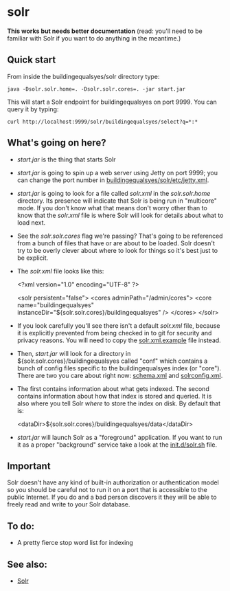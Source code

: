 solr
==

**This works but needs better documentation** (read: you'll need to be familiar with Solr if you want to do anything in the meantime.)

Quick start
--

From inside the buildingequalsyes/solr directory type:

	java -Dsolr.solr.home=. -Dsolr.solr.cores=. -jar start.jar

This will start a Solr endpoint for buildingequalsyes on port 9999. You can query
it by typing:

	curl http://localhost:9999/solr/buildingequalsyes/select?q=*:*
	
What's going on here?
--

* _start.jar_ is the thing that starts Solr

* _start.jar_ is going to spin up a web server using Jetty on port 9999; you can
  change the port number in [buildingequalsyes/solr/etc/jetty.xml](https://github.com/straup/buildingequalsyes/blob/master/solr/etc/jetty.xml).

* _start.jar_ is going to look for a file called _solr.xml_ in the
  _solr.solr.home_ directory. Its presence will indicate that Solr is being run
  in "multicore" mode. If you don't know what that means don't worry other than
  to know that the _solr.xml_ file is where Solr will look for details about
  what to load next.

* See the _solr.solr.cores_ flag we're passing? That's going to be referenced
  from a bunch of files that have or are about to be loaded. Solr doesn't try to
  be overly clever about where to look for things so it's best just to be
  explicit.
  
* The _solr.xml_ file looks like this:

	&lt;?xml version="1.0" encoding="UTF-8" ?&gt;

	&lt;solr persistent="false"&gt;
		&lt;cores adminPath="/admin/cores"&gt;
			&lt;core name="buildingequalsyes" instanceDir="${solr.solr.cores}/buildingequalsyes" /&gt;
		&lt;/cores&gt;
	&lt;/solr&gt;

* If you look carefully you'll see there isn't a default _solr.xml_ file,
  because it is explicitly prevented from being checked in to git for security
  and privacy reasons. You will need to copy the
  [solr.xml.example](https://github.com/straup/buildingequalsyes/blob/master/solr/solr.xml.example)
  file instead.

* Then, _start.jar_ will look for a directory in
  ${solr.solr.cores}/buildingequalsyes called "conf" which contains a bunch of
  config files specific to the buildingequalsyes index (or "core"). There are two
  you care about right now: [schema.xml](https://github.com/straup/buildingequalsyes/blob/master/solr/buildingequalsyes/conf/solrconfig.xml) and [solrconfig.xml](https://github.com/straup/buildingequalsyes/blob/master/solr/buildingequalsyes/conf/solrconfig.xml).
  
* The first contains information about what gets indexed. The second contains
  information about how that index is stored and queried. It is also where you
  tell Solr _where_ to store the index on disk. By default that is:
  
	&lt;dataDir&gt;${solr.solr.cores}/buildingequalsyes/data&lt;/dataDir&gt;  

* _start.jar_ will launch Solr as a "foreground" application. If you want to run
  it as a proper "background" service take a look at the
  [init.d/solr.sh](https://github.com/straup/buildingequalsyes/blob/master/solr/init.d/solr.sh) file.

Important
--

Solr doesn't have any kind of built-in authorization or authentication model so
you should be careful not to run it on a port that is accessible to the public
Internet. If you do and a bad person discovers it they will be able to freely
read and write to your Solr database.

To do:
--

* A pretty fierce stop word list for indexing

See also:
--

* [Solr](https://lucene.apache.org/solr/)
